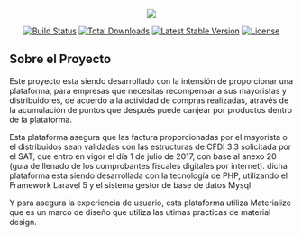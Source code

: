 <p align="center"><img src="https://laravel.com/assets/img/components/logo-laravel.svg"></p>

<p align="center">
<a href="https://travis-ci.org/laravel/framework"><img src="https://travis-ci.org/laravel/framework.svg" alt="Build Status"></a>
<a href="https://packagist.org/packages/laravel/framework"><img src="https://poser.pugx.org/laravel/framework/d/total.svg" alt="Total Downloads"></a>
<a href="https://packagist.org/packages/laravel/framework"><img src="https://poser.pugx.org/laravel/framework/v/stable.svg" alt="Latest Stable Version"></a>
<a href="https://packagist.org/packages/laravel/framework"><img src="https://poser.pugx.org/laravel/framework/license.svg" alt="License"></a>
</p>

## Sobre el Proyecto

Este proyecto esta siendo desarrollado con la intensión de proporcionar una plataforma, para empresas que necesitas recompensar a sus mayoristas y distribuidores, de acuerdo a la actividad de compras realizadas, através de la acumulación de puntos que después puede canjear por productos dentro de la plataforma.

Esta plataforma asegura que las factura proporcionadas por el mayorista o el distribuidos sean validadas con las estructuras de CFDI 3.3 solicitada por el SAT, que entro en vigor el día 1 de julio de 2017, con base al anexo 20 (guía de llenado de los comprobantes fiscales digitales por internet). dicha plataforma esta siendo desarrollada con la tecnología de PHP, utilizando el Framework Laravel 5 y el sistema gestor de base de datos Mysql.

Y para asegura la experiencia de usuario, esta plataforma utiliza Materialize que es un marco de diseño que utiliza las utimas practicas de material design.
